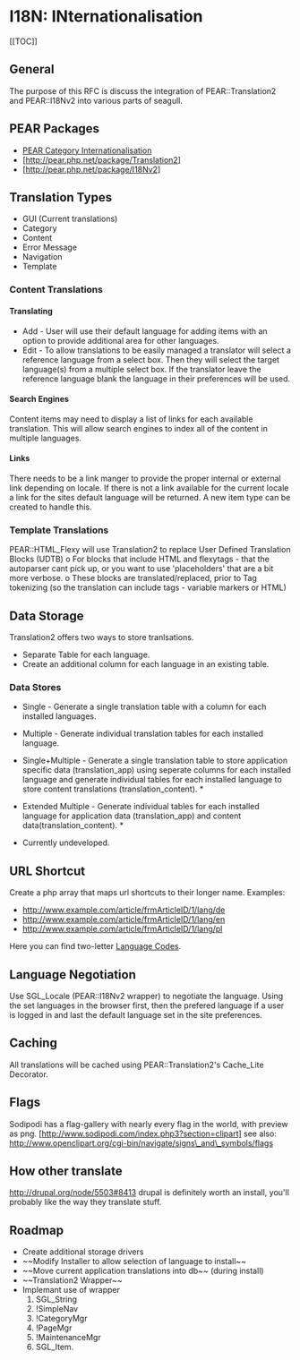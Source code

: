 <!-- Name: RFC/I18N -->
<!-- Version: 2 -->
<!-- Last-Modified: 2005/11/13 19:22:50 -->
<!-- Author: werner -->

# I18N: INternationalisation
[[TOC]]

## General
The purpose of this RFC is discuss the integration of PEAR::Translation2 and PEAR::I18Nv2 into various parts of seagull.

## PEAR Packages
  * [PEAR Category Internationalisation][1]
  * [http://pear.php.net/package/Translation2]
  * [http://pear.php.net/package/I18Nv2]

## Translation Types
  * GUI (Current translations)
  * Category
  * Content
  * Error Message
  * Navigation
  * Template

### Content Translations

#### Translating
  * Add - User will use their default language for adding items with an option to provide additional area for other languages.
  * Edit - To allow translations to be easily managed a translator will select a reference language from a select box. Then they will select the target language(s) from a multiple select box. If the translator leave the reference language blank the language in their preferences will be used.

#### Search Engines
Content items may need to display a list of links for each available translation. This will allow search engines to index all of the content in multiple languages.

#### Links
There needs to be a link manger to provide the proper internal or external link depending on locale. If there is not a link available for the current locale a link for the sites default language will be returned. A new item type can be created to handle this.

### Template Translations
PEAR::HTML\_Flexy will use Translation2 to replace User Defined Translation Blocks (UDTB)
	      o For blocks that include HTML and flexytags - that the autoparser cant pick up, or you want to use 'placeholders' that are a bit more verbose.
	      o These blocks are translated/replaced, prior to Tag tokenizing (so the translation can include tags - variable markers or HTML)

## Data Storage
Translation2 offers two ways to store tranlsations. 
  * Separate Table for each language.
  * Create an additional column for each language in an existing table.

### Data Stores
  * Single - Generate a single translation table with a column for each installed languages. 
  * Multiple - Generate individual translation tables for each installed language.
  * Single+Multiple - Generate a single translation table to store application specific data (translation\_app) using seperate columns for each installed language and generate individual tables for each installed language to store content translations (translation\_content). \*
  * Extended Multiple - Generate individual tables for each installed language for application data (translation\_app) and content data(translation\_content). \*

* Currently undeveloped.

## URL Shortcut
Create a php array that maps url shortcuts to their longer name.
Examples:
  * http://www.example.com/article/frmArticleID/1/lang/de
  * http://www.example.com/article/frmArticleID/1/lang/en
  * http://www.example.com/article/frmArticleID/1/lang/pl

Here you can find two-letter [Language Codes][2].

## Language Negotiation
Use SGL\_Locale (PEAR::I18Nv2 wrapper) to negotiate the language. Using the set languages in the browser first, then the prefered language if a user is logged in and last the default language set in the site preferences.

## Caching
All translations will be cached using PEAR::Translation2's Cache\_Lite Decorator. 

## Flags
Sodipodi has a flag-gallery with nearly every flag in the 
world, with preview as png.
[http://www.sodipodi.com/index.php3?section=clipart]
see also: http://www.openclipart.org/cgi-bin/navigate/signs\_and\_symbols/flags

## How other translate
http://drupal.org/node/5503#8413
drupal is definitely worth an install, you'll probably like the way they 
translate stuff.

## Roadmap
  * Create additional storage drivers
  * \~\~Modify Installer to allow selection of language to install\~\~
  * \~\~Move current application translations into db\~\~ (during install)
  * \~\~Translation2 Wrapper\~\~
  * Implemant use of wrapper 
	1. SGL\_String
	2. !SimpleNav 
	3. !CategoryMgr 
	4. !PageMgr 
	5. !MaintenanceMgr 
	6. SGL\_Item.

[1]:	http://pear.php.net/packages.php?catpid=28&catname=Internationalization
[2]:	http://www.loc.gov/standards/iso639-2/langcodes.html
